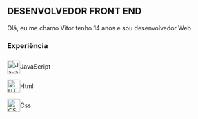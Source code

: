 ## DESENVOLVEDOR FRONT END

Olá, eu me chamo Vitor tenho 14 anos e sou desenvolvedor Web

### Experiência 

<div style="width: 100px; height:auto; display:flex; flex-direction: row; align-items:center;">
<a href="https://developer.mozilla.org/en-US/docs/Web/JavaScript" title="JavaScript"><img src="https://github.com/get-icon/geticon/raw/master/icons/javascript.svg" alt="JavaScript" width="30px" height="30px"></a>
<p>JavaScript</p>
</div>

<div style="width: 100px; height:auto; display:flex; flex-direction: row; align-items:center;">
<a href="https://www.w3.org/TR/html5/" title="HTML5"><img src="https://github.com/get-icon/geticon/raw/master/icons/html-5.svg" alt="HTML5" width="30px" height="30px"></a>
<p>Html</p>
</div>

<div style="width: 100px; height:auto; display:flex; flex-direction: row; align-items:center;">
<a href="https://www.w3.org/TR/CSS/" title="CSS3"><img src="https://github.com/get-icon/geticon/raw/master/icons/css-3.svg" alt="CSS3" width="30px" height="30px"></a>
<p>Css</p>
</div>

